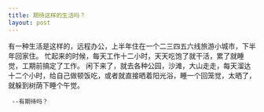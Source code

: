 ```yaml
---
title: 期待这样的生活吗？
layout: post
---
```

有一种生活是这样的，远程办公，上半年住在一个二三四五六线旅游小城市，下半年回家住。
  忙起来的时候，每天工作十二小时，天天吃饱了就干活，累了就睡觉，工期前搞定了工作。
  闲下来了，就去各种公园，沙滩，大山走走，每天溜达十二个小时，给自己做顿饭吃，或者就直接晒着阳光浴，睡一个回笼觉，太晒了，就躲到树荫下睡个午觉。

    
                                                                                            

     --有期待吗？